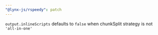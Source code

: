 ```yaml
---
"@lynx-js/rspeedy": patch
---
```


`output.inlineScripts` defaults to `false` when chunkSplit strategy is not `'all-in-one'`
